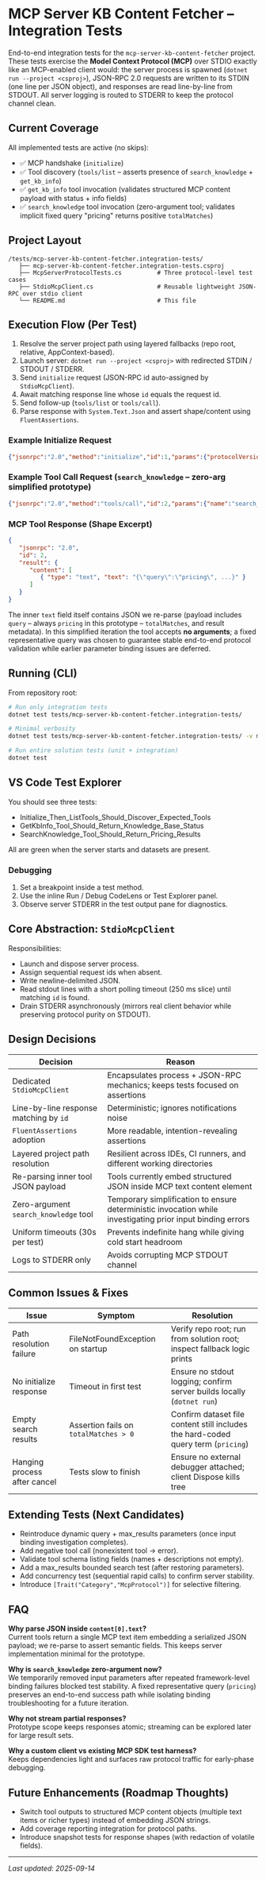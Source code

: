 # MCP Server KB Content Fetcher – Integration Tests

End-to-end integration tests for the `mcp-server-kb-content-fetcher` project. These tests exercise the **Model Context Protocol (MCP)** over STDIO exactly like an MCP-enabled client would: the server process is spawned (`dotnet run --project <csproj>`), JSON-RPC 2.0 requests are written to its STDIN (one line per JSON object), and responses are read line-by-line from STDOUT. All server logging is routed to STDERR to keep the protocol channel clean.

## Current Coverage
All implemented tests are active (no skips):
- ✅ MCP handshake (`initialize`)
- ✅ Tool discovery (`tools/list` – asserts presence of `search_knowledge` + `get_kb_info`)
- ✅ `get_kb_info` tool invocation (validates structured MCP content payload with status + info fields)
- ✅ `search_knowledge` tool invocation (zero-argument tool; validates implicit fixed query "pricing" returns positive `totalMatches`)

## Project Layout
```
/tests/mcp-server-kb-content-fetcher.integration-tests/
   ├── mcp-server-kb-content-fetcher.integration-tests.csproj
   ├── McpServerProtocolTests.cs          # Three protocol-level test cases
   ├── StdioMcpClient.cs                  # Reusable lightweight JSON-RPC over stdio client
   └── README.md                          # This file
```

## Execution Flow (Per Test)
1. Resolve the server project path using layered fallbacks (repo root, relative, AppContext-based).
2. Launch server: `dotnet run --project <csproj>` with redirected STDIN / STDOUT / STDERR.
3. Send `initialize` request (JSON-RPC id auto-assigned by `StdioMcpClient`).
4. Await matching response line whose `id` equals the request id.
5. Send follow-up (`tools/list` or `tools/call`).
6. Parse response with `System.Text.Json` and assert shape/content using `FluentAssertions`.

### Example Initialize Request
```json
{"jsonrpc":"2.0","method":"initialize","id":1,"params":{"protocolVersion":"2024-11-05","capabilities":{},"clientInfo":{"name":"integration-tests","version":"1.0"}}}
```

### Example Tool Call Request (`search_knowledge` – zero-arg simplified prototype)
```json
{"jsonrpc":"2.0","method":"tools/call","id":2,"params":{"name":"search_knowledge","arguments":{}}}
```

### MCP Tool Response (Shape Excerpt)
```json
{
   "jsonrpc": "2.0",
   "id": 2,
   "result": {
      "content": [
         { "type": "text", "text": "{\"query\":\"pricing\", ...}" }
      ]
   }
}
```

The inner `text` field itself contains JSON we re-parse (payload includes `query` – always `pricing` in this prototype – `totalMatches`, and result metadata). In this simplified iteration the tool accepts **no arguments**; a fixed representative query was chosen to guarantee stable end-to-end protocol validation while earlier parameter binding issues are deferred.

## Running (CLI)
From repository root:

```bash
# Run only integration tests
dotnet test tests/mcp-server-kb-content-fetcher.integration-tests/

# Minimal verbosity
dotnet test tests/mcp-server-kb-content-fetcher.integration-tests/ -v minimal

# Run entire solution tests (unit + integration)
dotnet test
```

## VS Code Test Explorer
You should see three tests:
- Initialize_Then_ListTools_Should_Discover_Expected_Tools
- GetKbInfo_Tool_Should_Return_Knowledge_Base_Status
- SearchKnowledge_Tool_Should_Return_Pricing_Results

All are green when the server starts and datasets are present.

### Debugging
1. Set a breakpoint inside a test method.
2. Use the inline Run / Debug CodeLens or Test Explorer panel.
3. Observe server STDERR in the test output pane for diagnostics.

## Core Abstraction: `StdioMcpClient`
Responsibilities:
- Launch and dispose server process.
- Assign sequential request ids when absent.
- Write newline-delimited JSON.
- Read stdout lines with a short polling timeout (250 ms slice) until matching `id` is found.
- Drain STDERR asynchronously (mirrors real client behavior while preserving protocol purity on STDOUT).

## Design Decisions
| Decision | Reason |
|----------|--------|
| Dedicated `StdioMcpClient` | Encapsulates process + JSON-RPC mechanics; keeps tests focused on assertions |
| Line-by-line response matching by `id` | Deterministic; ignores notifications noise |
| `FluentAssertions` adoption | More readable, intention-revealing assertions |
| Layered project path resolution | Resilient across IDEs, CI runners, and different working directories |
| Re-parsing inner tool JSON payload | Tools currently embed structured JSON inside MCP text content element |
| Zero-argument `search_knowledge` tool | Temporary simplification to ensure deterministic invocation while investigating prior input binding errors |
| Uniform timeouts (30s per test) | Prevents indefinite hang while giving cold start headroom |
| Logs to STDERR only | Avoids corrupting MCP STDOUT channel |

## Common Issues & Fixes
| Issue | Symptom | Resolution |
|-------|---------|------------|
| Path resolution failure | FileNotFoundException on startup | Verify repo root; run from solution root; inspect fallback logic prints |
| No initialize response | Timeout in first test | Ensure no stdout logging; confirm server builds locally (`dotnet run`) |
| Empty search results | Assertion fails on `totalMatches > 0` | Confirm dataset file content still includes the hard-coded query term (`pricing`) |
| Hanging process after cancel | Tests slow to finish | Ensure no external debugger attached; client Dispose kills tree |

## Extending Tests (Next Candidates)
- Reintroduce dynamic query + max_results parameters (once input binding investigation completes).
- Add negative tool call (nonexistent tool → error).
- Validate tool schema listing fields (names + descriptions not empty).
- Add a max_results bounded search test (after restoring parameters).
- Add concurrency test (sequential rapid calls) to confirm server stability.
- Introduce `[Trait("Category","McpProtocol")]` for selective filtering.

## FAQ
**Why parse JSON inside `content[0].text`?**  
Current tools return a single MCP text item embedding a serialized JSON payload; we re-parse to assert semantic fields. This keeps server implementation minimal for the prototype.

**Why is `search_knowledge` zero-argument now?**  
We temporarily removed input parameters after repeated framework-level binding failures blocked test stability. A fixed representative query (`pricing`) preserves an end-to-end success path while isolating binding troubleshooting for a future iteration.

**Why not stream partial responses?**  
Prototype scope keeps responses atomic; streaming can be explored later for large result sets.

**Why a custom client vs existing MCP SDK test harness?**  
Keeps dependencies light and surfaces raw protocol traffic for early-phase debugging.

## Future Enhancements (Roadmap Thoughts)
- Switch tool outputs to structured MCP content objects (multiple text items or richer types) instead of embedding JSON strings.
- Add coverage reporting integration for protocol paths.
- Introduce snapshot tests for response shapes (with redaction of volatile fields).

---
_Last updated: 2025-09-14_
